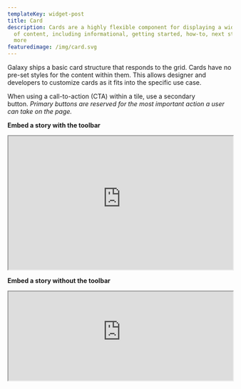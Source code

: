```yaml
---
templateKey: widget-post
title: Card
description: Cards are a highly flexible component for displaying a wide variety
  of content, including informational, getting started, how-to, next steps, and
  more
featuredimage: /img/card.svg
---
```

Galaxy ships a basic card structure that responds to the grid. Cards have no pre-set styles for the content within them. This allows designer and developers to customize cards as it fits into the specific use case.

When using a call-to-action (CTA) within a tile, use a secondary button. *Primary buttons are reserved for the most important action a user can take on the page.*

**Embed a story with the toolbar**

<iframe
  src="https://5ccbc373887ca40020446347-bysekhynzd.chromatic.com/?path=/story/shadowboxcta--default&full=1&shortcuts=false&singleStory=true"
  width="100%"
  height="300"
></iframe>

**Embed a story without the toolbar**

 <iframe
  src="https://5ccbc373887ca40020446347-bysekhynzd.chromatic.com/iframe.html?id=shadowboxcta--default&viewMode=story&shortcuts=false&singleStory=true"
  width="100%"
  height="200"
></iframe>